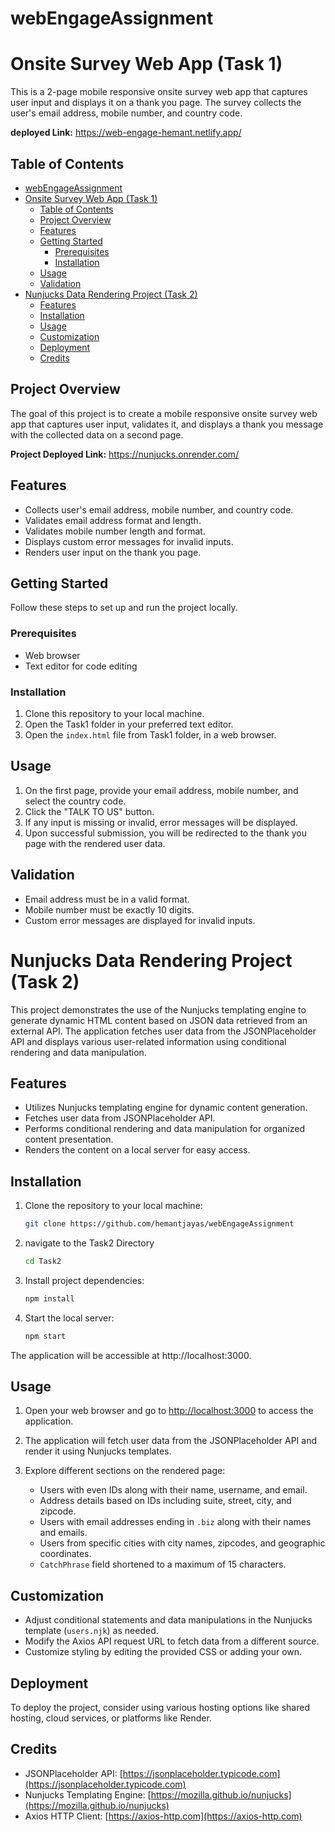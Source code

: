 # webEngageAssignment 
# Onsite Survey Web App (Task 1)

This is a 2-page mobile responsive onsite survey web app that captures user input and displays it on a thank you page. The survey collects the user's email address, mobile number, and country code.

**deployed Link:** https://web-engage-hemant.netlify.app/

## Table of Contents

- [webEngageAssignment](#webengageassignment)
- [Onsite Survey Web App (Task 1)](#onsite-survey-web-app-task-1)
  - [Table of Contents](#table-of-contents)
  - [Project Overview](#project-overview)
  - [Features](#features)
  - [Getting Started](#getting-started)
    - [Prerequisites](#prerequisites)
    - [Installation](#installation)
  - [Usage](#usage)
  - [Validation](#validation)
- [Nunjucks Data Rendering Project (Task 2)](#nunjucks-data-rendering-project-task-2)
  - [Features](#features-1)
  - [Installation](#installation-1)
  - [Usage](#usage-1)
  - [Customization](#customization)
  - [Deployment](#deployment)
  - [Credits](#credits)

## Project Overview

The goal of this project is to create a mobile responsive onsite survey web app that captures user input, validates it, and displays a thank you message with the collected data on a second page.

**Project Deployed Link:** https://nunjucks.onrender.com/

## Features

- Collects user's email address, mobile number, and country code.
- Validates email address format and length.
- Validates mobile number length and format.
- Displays custom error messages for invalid inputs.
- Renders user input on the thank you page.

## Getting Started

Follow these steps to set up and run the project locally.

### Prerequisites

- Web browser
- Text editor for code editing

### Installation

1. Clone this repository to your local machine.
2. Open the Task1 folder in your preferred text editor.
3. Open the `index.html` file from Task1 folder, in a web browser.

## Usage

1. On the first page, provide your email address, mobile number, and select the country code.
2. Click the "TALK TO US" button.
3. If any input is missing or invalid, error messages will be displayed.
4. Upon successful submission, you will be redirected to the thank you page with the rendered user data.

## Validation

- Email address must be in a valid format.
- Mobile number must be exactly 10 digits.
- Custom error messages are displayed for invalid inputs.


# Nunjucks Data Rendering Project (Task 2)

This project demonstrates the use of the Nunjucks templating engine to generate dynamic HTML content based on JSON data retrieved from an external API. The application fetches user data from the JSONPlaceholder API and displays various user-related information using conditional rendering and data manipulation.

## Features

- Utilizes Nunjucks templating engine for dynamic content generation.
- Fetches user data from JSONPlaceholder API.
- Performs conditional rendering and data manipulation for organized content presentation.
- Renders the content on a local server for easy access.

## Installation

1. Clone the repository to your local machine:

   ```bash
   git clone https://github.com/hemantjayas/webEngageAssignment

2. navigate to the Task2 Directory
   ```bash
   cd Task2
   ```
3. Install project dependencies:
   ```bash
   npm install
   ```
4. Start the local server:
   ```bash
   npm start
   ```
  The application will be accessible at http://localhost:3000.

## Usage

1. Open your web browser and go to [http://localhost:3000](http://localhost:3000) to access the application.
   
2. The application will fetch user data from the JSONPlaceholder API and render it using Nunjucks templates.

3. Explore different sections on the rendered page:
   - Users with even IDs along with their name, username, and email.
   - Address details based on IDs including suite, street, city, and zipcode.
   - Users with email addresses ending in `.biz` along with their names and emails.
   - Users from specific cities with city names, zipcodes, and geographic coordinates.
   - `CatchPhrase` field shortened to a maximum of 15 characters.

## Customization

- Adjust conditional statements and data manipulations in the Nunjucks template (`users.njk`) as needed.
- Modify the Axios API request URL to fetch data from a different source.
- Customize styling by editing the provided CSS or adding your own.

## Deployment

To deploy the project, consider using various hosting options like shared hosting, cloud services, or platforms like Render.

## Credits

- JSONPlaceholder API: [https://jsonplaceholder.typicode.com](https://jsonplaceholder.typicode.com)
- Nunjucks Templating Engine: [https://mozilla.github.io/nunjucks](https://mozilla.github.io/nunjucks)
- Axios HTTP Client: [https://axios-http.com](https://axios-http.com)